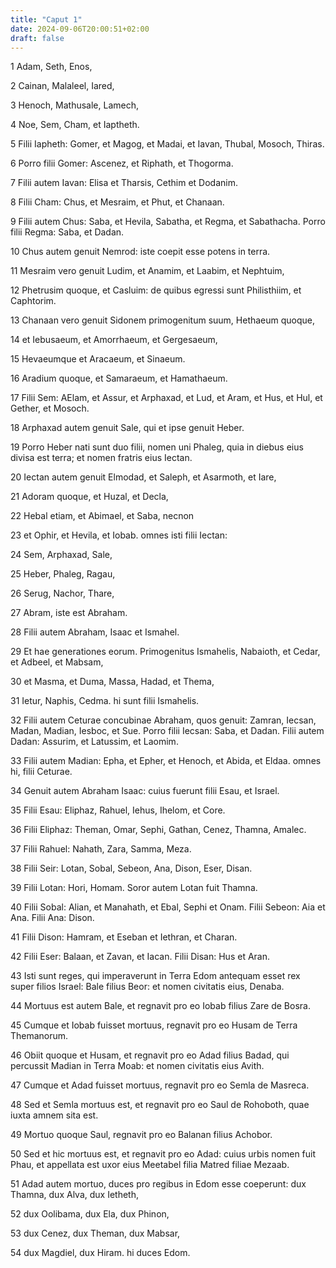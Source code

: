 ```yaml
---
title: "Caput 1"
date: 2024-09-06T20:00:51+02:00
draft: false
---
```



1 Adam, Seth, Enos,

2 Cainan, Malaleel, Iared,

3 Henoch, Mathusale, Lamech,

4 Noe, Sem, Cham, et Iaptheth.

5 Filii Iapheth: Gomer, et Magog, et Madai, et Iavan, Thubal, Mosoch, Thiras.

6 Porro filii Gomer: Ascenez, et Riphath, et Thogorma.

7 Filii autem Iavan: Elisa et Tharsis, Cethim et Dodanim.

8 Filii Cham: Chus, et Mesraim, et Phut, et Chanaan.

9 Filii autem Chus: Saba, et Hevila, Sabatha, et Regma, et Sabathacha. Porro filii Regma: Saba, et Dadan.

10 Chus autem genuit Nemrod: iste coepit esse potens in terra.

11 Mesraim vero genuit Ludim, et Anamim, et Laabim, et Nephtuim,

12 Phetrusim quoque, et Casluim: de quibus egressi sunt Philisthiim, et Caphtorim.

13 Chanaan vero genuit Sidonem primogenitum suum, Hethaeum quoque,

14 et Iebusaeum, et Amorrhaeum, et Gergesaeum,

15 Hevaeumque et Aracaeum, et Sinaeum.

16 Aradium quoque, et Samaraeum, et Hamathaeum.

17 Filii Sem: AElam, et Assur, et Arphaxad, et Lud, et Aram, et Hus, et Hul, et Gether, et Mosoch.

18 Arphaxad autem genuit Sale, qui et ipse genuit Heber.

19 Porro Heber nati sunt duo filii, nomen uni Phaleg, quia in diebus eius divisa est terra; et nomen fratris eius Iectan.

20 Iectan autem genuit Elmodad, et Saleph, et Asarmoth, et Iare,

21 Adoram quoque, et Huzal, et Decla,

22 Hebal etiam, et Abimael, et Saba, necnon

23 et Ophir, et Hevila, et Iobab. omnes isti filii Iectan:

24 Sem, Arphaxad, Sale,

25 Heber, Phaleg, Ragau,

26 Serug, Nachor, Thare,

27 Abram, iste est Abraham.

28 Filii autem Abraham, Isaac et Ismahel.

29 Et hae generationes eorum. Primogenitus Ismahelis, Nabaioth, et Cedar, et Adbeel, et Mabsam,

30 et Masma, et Duma, Massa, Hadad, et Thema,

31 Ietur, Naphis, Cedma. hi sunt filii Ismahelis.

32 Filii autem Ceturae concubinae Abraham, quos genuit: Zamran, Iecsan, Madan, Madian, Iesboc, et Sue. Porro filii Iecsan: Saba, et Dadan. Filii autem Dadan: Assurim, et Latussim, et Laomim.

33 Filii autem Madian: Epha, et Epher, et Henoch, et Abida, et Eldaa. omnes hi, filii Ceturae.

34 Genuit autem Abraham Isaac: cuius fuerunt filii Esau, et Israel.

35 Filii Esau: Eliphaz, Rahuel, Iehus, Ihelom, et Core.

36 Filii Eliphaz: Theman, Omar, Sephi, Gathan, Cenez, Thamna, Amalec.

37 Filii Rahuel: Nahath, Zara, Samma, Meza.

38 Filii Seir: Lotan, Sobal, Sebeon, Ana, Dison, Eser, Disan.

39 Filii Lotan: Hori, Homam. Soror autem Lotan fuit Thamna.

40 Filii Sobal: Alian, et Manahath, et Ebal, Sephi et Onam. Filii Sebeon: Aia et Ana. Filii Ana: Dison.

41 Filii Dison: Hamram, et Eseban et Iethran, et Charan.

42 Filii Eser: Balaan, et Zavan, et Iacan. Filii Disan: Hus et Aran.

43 Isti sunt reges, qui imperaverunt in Terra Edom antequam esset rex super filios Israel: Bale filius Beor: et nomen civitatis eius, Denaba.

44 Mortuus est autem Bale, et regnavit pro eo Iobab filius Zare de Bosra.

45 Cumque et Iobab fuisset mortuus, regnavit pro eo Husam de Terra Themanorum.

46 Obiit quoque et Husam, et regnavit pro eo Adad filius Badad, qui percussit Madian in Terra Moab: et nomen civitatis eius Avith.

47 Cumque et Adad fuisset mortuus, regnavit pro eo Semla de Masreca.

48 Sed et Semla mortuus est, et regnavit pro eo Saul de Rohoboth, quae iuxta amnem sita est.

49 Mortuo quoque Saul, regnavit pro eo Balanan filius Achobor.

50 Sed et hic mortuus est, et regnavit pro eo Adad: cuius urbis nomen fuit Phau, et appellata est uxor eius Meetabel filia Matred filiae Mezaab.

51 Adad autem mortuo, duces pro regibus in Edom esse coeperunt: dux Thamna, dux Alva, dux Ietheth,

52 dux Oolibama, dux Ela, dux Phinon,

53 dux Cenez, dux Theman, dux Mabsar,

54 dux Magdiel, dux Hiram. hi duces Edom.

